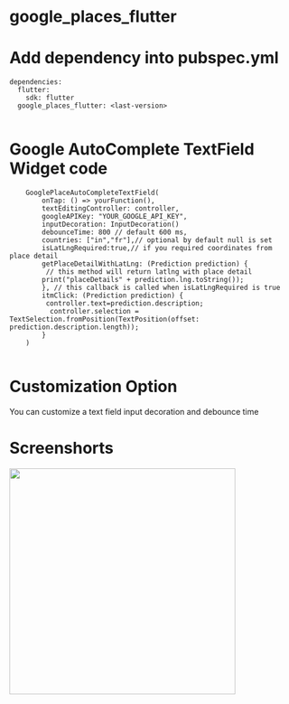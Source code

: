 # google_places_flutter

# Add dependency into pubspec.yml

```
dependencies:
  flutter:
    sdk: flutter
  google_places_flutter: <last-version>
  
```  

# Google AutoComplete TextField Widget code


```
    GooglePlaceAutoCompleteTextField(
        onTap: () => yourFunction(),
        textEditingController: controller,
        googleAPIKey: "YOUR_GOOGLE_API_KEY",
        inputDecoration: InputDecoration()
        debounceTime: 800 // default 600 ms,
        countries: ["in","fr"],// optional by default null is set
        isLatLngRequired:true,// if you required coordinates from place detail
        getPlaceDetailWithLatLng: (Prediction prediction) {
         // this method will return latlng with place detail
        print("placeDetails" + prediction.lng.toString());
        }, // this callback is called when isLatLngRequired is true
        itmClick: (Prediction prediction) {
         controller.text=prediction.description;
          controller.selection = TextSelection.fromPosition(TextPosition(offset: prediction.description.length));
        }
    )
    
```
# Customization Option
 You can customize a text field input decoration and debounce time 

# Screenshorts
<img src="sample.jpg" height="400">

